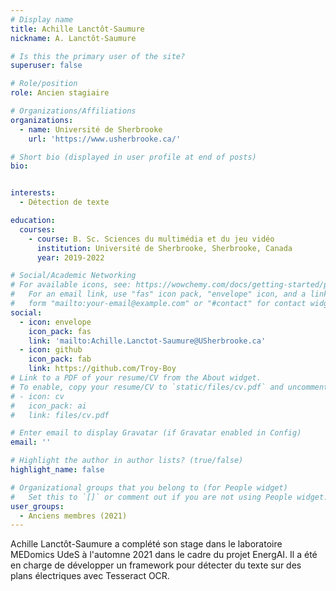 ```yaml
---
# Display name
title: Achille Lanctôt-Saumure
nickname: A. Lanctôt-Saumure

# Is this the primary user of the site?
superuser: false

# Role/position
role: Ancien stagiaire

# Organizations/Affiliations
organizations:
  - name: Université de Sherbrooke
    url: 'https://www.usherbrooke.ca/'

# Short bio (displayed in user profile at end of posts)
bio: 


interests:
  - Détection de texte

education:
  courses:
    - course: B. Sc. Sciences du multimédia et du jeu vidéo
      institution: Université de Sherbrooke, Sherbrooke, Canada
      year: 2019-2022

# Social/Academic Networking
# For available icons, see: https://wowchemy.com/docs/getting-started/page-builder/#icons
#   For an email link, use "fas" icon pack, "envelope" icon, and a link in the
#   form "mailto:your-email@example.com" or "#contact" for contact widget.
social:
  - icon: envelope
    icon_pack: fas
    link: 'mailto:Achille.Lanctot-Saumure@USherbrooke.ca'
  - icon: github
    icon_pack: fab
    link: https://github.com/Troy-Boy
# Link to a PDF of your resume/CV from the About widget.
# To enable, copy your resume/CV to `static/files/cv.pdf` and uncomment the lines below.
# - icon: cv
#   icon_pack: ai
#   link: files/cv.pdf

# Enter email to display Gravatar (if Gravatar enabled in Config)
email: ''

# Highlight the author in author lists? (true/false)
highlight_name: false

# Organizational groups that you belong to (for People widget)
#   Set this to `[]` or comment out if you are not using People widget.
user_groups:
  - Anciens membres (2021)
---
```


Achille Lanctôt-Saumure a complété son stage dans le laboratoire MEDomics UdeS à l'automne 2021 dans le cadre du 
projet EnergAI. Il a été en charge de développer un framework pour détecter du texte sur des plans électriques avec 
Tesseract OCR.
